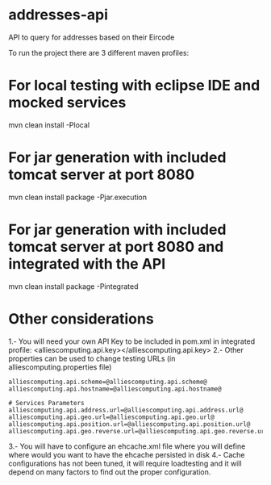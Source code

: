 # addresses-api
API to query for addresses based on their Eircode

To run the project there are 3 different maven profiles:

# For local testing with eclipse IDE and mocked services
mvn clean install -Plocal

# For jar generation with included tomcat server at port 8080
mvn clean install package -Pjar.execution

# For jar generation with included tomcat server at port 8080 and integrated with the API
mvn clean install package -Pintegrated

# Other considerations
1.- You will need your own API Key to be included in pom.xml in integrated profile: <alliescomputing.api.key></alliescomputing.api.key>
2.- Other properties can be used to change testing URLs (in alliescomputing.properties file)

    alliescomputing.api.scheme=@alliescomputing.api.scheme@
    alliescomputing.api.hostname=@alliescomputing.api.hostname@

    # Services Parameters
    alliescomputing.api.address.url=@alliescomputing.api.address.url@
    alliescomputing.api.geo.url=@alliescomputing.api.geo.url@
    alliescomputing.api.position.url=@alliescomputing.api.position.url@
    alliescomputing.api.geo.reverse.url=@alliescomputing.api.geo.reverse.url@

3.- You will have to configure an ehcache.xml file where you will define where would you want to have the ehcache persisted in disk
	<diskStore path="src/main/resources/cache" />
4.- Cache configurations has not been tuned, it will require loadtesting and it will depend on many factors to find out the proper configuration.

